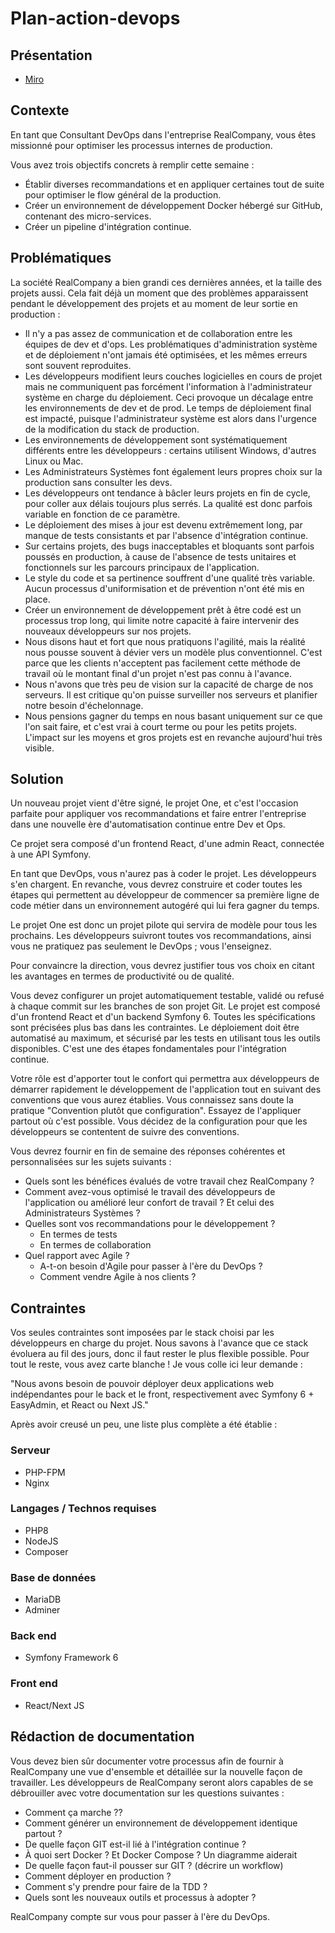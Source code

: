 # Plan-action-devops

## Présentation

- [Miro](https://miro.com/app/board/uXjVLXGDKW0=/)

## Contexte

En tant que Consultant DevOps dans l'entreprise RealCompany, vous êtes missionné pour optimiser les processus internes de production. 

Vous avez trois objectifs concrets à remplir cette semaine : 

- Établir diverses recommandations et en appliquer certaines tout de suite pour optimiser le flow général de la production.
- Créer un environnement de développement Docker hébergé sur GitHub, contenant des micro-services.
- Créer un pipeline d'intégration continue.

## Problématiques

La société RealCompany a bien grandi ces dernières années, et la taille des projets aussi. Cela fait déjà un moment que des problèmes apparaissent pendant le développement des projets et au moment de leur sortie en production :

- Il n'y a pas assez de communication et de collaboration entre les équipes de dev et d'ops. Les problématiques d'administration système et de déploiement n'ont jamais été optimisées, et les mêmes erreurs sont souvent reproduites.
- Les développeurs modifient leurs couches logicielles en cours de projet mais ne communiquent pas forcément l'information à l'administrateur système en charge du déploiement. Ceci provoque un décalage entre les environnements de dev et de prod. Le temps de déploiement final est impacté, puisque l'administrateur système est alors dans l'urgence de la modification du stack de production.
- Les environnements de développement sont systématiquement différents entre les développeurs : certains utilisent Windows, d'autres Linux ou Mac.
- Les Administrateurs Systèmes font également leurs propres choix sur la production sans consulter les devs.
- Les développeurs ont tendance à bâcler leurs projets en fin de cycle, pour coller aux délais toujours plus serrés. La qualité est donc parfois variable en fonction de ce paramètre.
- Le déploiement des mises à jour est devenu extrêmement long, par manque de tests consistants et par l'absence d'intégration continue.
- Sur certains projets, des bugs inacceptables et bloquants sont parfois poussés en production, à cause de l'absence de tests unitaires et fonctionnels sur les parcours principaux de l'application.
- Le style du code et sa pertinence souffrent d'une qualité très variable. Aucun processus d'uniformisation et de prévention n'ont été mis en place.
- Créer un environnement de développement prêt à être codé est un processus trop long, qui limite notre capacité à faire intervenir des nouveaux développeurs sur nos projets.
- Nous disons haut et fort que nous pratiquons l'agilité, mais la réalité nous pousse souvent à dévier vers un modèle plus conventionnel. C'est parce que les clients n'acceptent pas facilement cette méthode de travail où le montant final d'un projet n'est pas connu à l'avance.
- Nous n'avons que très peu de vision sur la capacité de charge de nos serveurs. Il est critique qu'on puisse surveiller nos serveurs et planifier notre besoin d'échelonnage.
- Nous pensions gagner du temps en nous basant uniquement sur ce que l'on sait faire, et c'est vrai à court terme ou pour les petits projets. L'impact sur les moyens et gros projets est en revanche aujourd'hui très visible.

## Solution

Un nouveau projet vient d'être signé, le projet One, et c'est l'occasion parfaite pour appliquer vos recommandations et faire entrer l'entreprise dans une nouvelle ère d'automatisation continue entre Dev et Ops.

Ce projet sera composé d'un frontend React, d'une admin React, connectée à une API Symfony.

En tant que DevOps, vous n'aurez pas à coder le projet. Les développeurs s'en chargent. En revanche, vous devrez construire et coder toutes les étapes qui permettent au développeur de commencer sa première ligne de code métier dans un environnement autogéré qui lui fera gagner du temps.

Le projet One est donc un projet pilote qui servira de modèle pour tous les prochains. Les développeurs suivront toutes vos recommandations, ainsi vous ne pratiquez pas seulement le DevOps ; vous l'enseignez.

Pour convaincre la direction, vous devrez justifier tous vos choix en citant les avantages en termes de productivité ou de qualité.

Vous devez configurer un projet automatiquement testable, validé ou refusé à chaque commit sur les branches de son projet Git. Le projet est composé d'un frontend React et d'un backend Symfony 6. Toutes les spécifications sont précisées plus bas dans les contraintes.
Le déploiement doit être automatisé au maximum, et sécurisé par les tests en utilisant tous les outils disponibles. C'est une des étapes fondamentales pour l'intégration continue.

Votre rôle est d'apporter tout le confort qui permettra aux développeurs de démarrer rapidement le développement de l'application tout en suivant des conventions que vous aurez établies. Vous connaissez sans doute la pratique "Convention plutôt que configuration". Essayez de l'appliquer partout où c'est possible. Vous décidez de la configuration pour que les développeurs se contentent de suivre des conventions.

Vous devrez fournir en fin de semaine des réponses cohérentes et personnalisées sur les sujets suivants : 

- Quels sont les bénéfices évalués de votre travail chez RealCompany ?
- Comment avez-vous optimisé le travail des développeurs de l'application ou amélioré leur confort de travail ? Et celui des Administrateurs Systèmes ?
- Quelles sont vos recommandations pour le développement ?
  - En termes de tests
  - En termes de collaboration
- Quel rapport avec Agile ?
  - A-t-on besoin d'Agile pour passer à l'ère du DevOps ?
  - Comment vendre Agile à nos clients ?

## Contraintes

Vos seules contraintes sont imposées par le stack choisi par les développeurs en charge du projet. Nous savons à l'avance que ce stack évoluera au fil des jours, donc il faut rester le plus flexible possible. Pour tout le reste, vous avez carte blanche ! 
Je vous colle ici leur demande :

"Nous avons besoin de pouvoir déployer deux applications web indépendantes pour le back et le front, respectivement avec Symfony 6 + EasyAdmin, et React ou Next JS."

Après avoir creusé un peu, une liste plus complète a été établie : 

### Serveur
- PHP-FPM
- Nginx 

### Langages / Technos requises 
- PHP8
- NodeJS
- Composer

### Base de données
- MariaDB
- Adminer 

### Back end 
- Symfony Framework 6

### Front end 
- React/Next JS

## Rédaction de documentation

Vous devez bien sûr documenter votre processus afin de fournir à RealCompany une vue d'ensemble et détaillée sur la nouvelle façon de travailler. Les développeurs de RealCompany seront alors capables de se débrouiller avec votre documentation sur les questions suivantes : 

- Comment ça marche ??
- Comment générer un environnement de développement identique partout ?
- De quelle façon GIT est-il lié à l'intégration continue ?
- À quoi sert Docker ? Et Docker Compose ? Un diagramme aiderait
- De quelle façon faut-il pousser sur GIT ? (décrire un workflow)
- Comment déployer en production ?
- Comment s'y prendre pour faire de la TDD ?
- Quels sont les nouveaux outils et processus à adopter ?

RealCompany compte sur vous pour passer à l'ère du DevOps.
